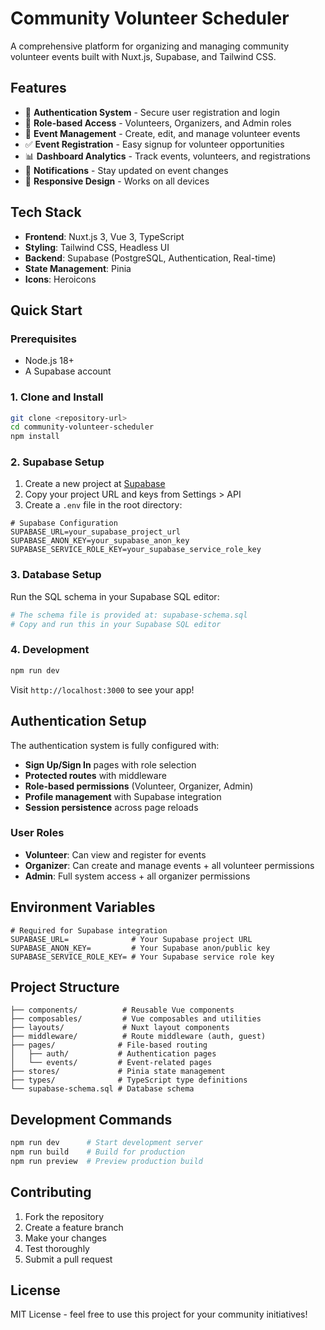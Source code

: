 # Community Volunteer Scheduler

A comprehensive platform for organizing and managing community volunteer events built with Nuxt.js, Supabase, and Tailwind CSS.

## Features

- 🔐 **Authentication System** - Secure user registration and login
- 👥 **Role-based Access** - Volunteers, Organizers, and Admin roles
- 📅 **Event Management** - Create, edit, and manage volunteer events
- ✅ **Event Registration** - Easy signup for volunteer opportunities
- 📊 **Dashboard Analytics** - Track events, volunteers, and registrations
- 🔔 **Notifications** - Stay updated on event changes
- 📱 **Responsive Design** - Works on all devices

## Tech Stack

- **Frontend**: Nuxt.js 3, Vue 3, TypeScript
- **Styling**: Tailwind CSS, Headless UI
- **Backend**: Supabase (PostgreSQL, Authentication, Real-time)
- **State Management**: Pinia
- **Icons**: Heroicons

## Quick Start

### Prerequisites

- Node.js 18+ 
- A Supabase account

### 1. Clone and Install

```bash
git clone <repository-url>
cd community-volunteer-scheduler
npm install
```

### 2. Supabase Setup

1. Create a new project at [Supabase](https://app.supabase.com)
2. Copy your project URL and keys from Settings > API
3. Create a `.env` file in the root directory:

```env
# Supabase Configuration
SUPABASE_URL=your_supabase_project_url
SUPABASE_ANON_KEY=your_supabase_anon_key
SUPABASE_SERVICE_ROLE_KEY=your_supabase_service_role_key
```

### 3. Database Setup

Run the SQL schema in your Supabase SQL editor:

```bash
# The schema file is provided at: supabase-schema.sql
# Copy and run this in your Supabase SQL editor
```

### 4. Development

```bash
npm run dev
```

Visit `http://localhost:3000` to see your app!

## Authentication Setup

The authentication system is fully configured with:

- **Sign Up/Sign In** pages with role selection
- **Protected routes** with middleware
- **Role-based permissions** (Volunteer, Organizer, Admin)
- **Profile management** with Supabase integration
- **Session persistence** across page reloads

### User Roles

- **Volunteer**: Can view and register for events
- **Organizer**: Can create and manage events + all volunteer permissions
- **Admin**: Full system access + all organizer permissions

## Environment Variables

```env
# Required for Supabase integration
SUPABASE_URL=              # Your Supabase project URL
SUPABASE_ANON_KEY=         # Your Supabase anon/public key  
SUPABASE_SERVICE_ROLE_KEY= # Your Supabase service role key
```

## Project Structure

```
├── components/          # Reusable Vue components
├── composables/         # Vue composables and utilities
├── layouts/             # Nuxt layout components
├── middleware/          # Route middleware (auth, guest)
├── pages/              # File-based routing
│   ├── auth/           # Authentication pages
│   └── events/         # Event-related pages
├── stores/             # Pinia state management
├── types/              # TypeScript type definitions
└── supabase-schema.sql # Database schema
```

## Development Commands

```bash
npm run dev      # Start development server
npm run build    # Build for production
npm run preview  # Preview production build
```

## Contributing

1. Fork the repository
2. Create a feature branch
3. Make your changes
4. Test thoroughly
5. Submit a pull request

## License

MIT License - feel free to use this project for your community initiatives! 